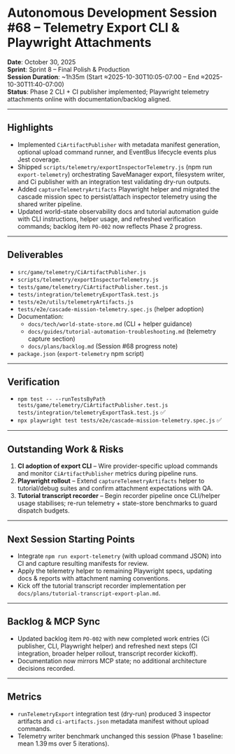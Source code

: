 # Autonomous Development Session #68 – Telemetry Export CLI & Playwright Attachments

**Date**: October 30, 2025  
**Sprint**: Sprint 8 – Final Polish & Production  
**Session Duration**: ~1h35m (Start ≈2025-10-30T10:05-07:00 – End ≈2025-10-30T11:40-07:00)  
**Status**: Phase 2 CLI + CI publisher implemented; Playwright telemetry attachments online with documentation/backlog aligned.

---

## Highlights
- Implemented `CiArtifactPublisher` with metadata manifest generation, optional upload command runner, and EventBus lifecycle events plus Jest coverage.
- Shipped `scripts/telemetry/exportInspectorTelemetry.js` (npm run `export-telemetry`) orchestrating SaveManager export, filesystem writer, and Ci publisher with an integration test validating dry-run outputs.
- Added `captureTelemetryArtifacts` Playwright helper and migrated the cascade mission spec to persist/attach inspector telemetry using the shared writer pipeline.
- Updated world-state observability docs and tutorial automation guide with CLI instructions, helper usage, and refreshed verification commands; backlog item `PO-002` now reflects Phase 2 progress.

---

## Deliverables
- `src/game/telemetry/CiArtifactPublisher.js`
- `scripts/telemetry/exportInspectorTelemetry.js`
- `tests/game/telemetry/CiArtifactPublisher.test.js`
- `tests/integration/telemetryExportTask.test.js`
- `tests/e2e/utils/telemetryArtifacts.js`
- `tests/e2e/cascade-mission-telemetry.spec.js` (helper adoption)
- Documentation:  
  - `docs/tech/world-state-store.md` (CLI + helper guidance)  
  - `docs/guides/tutorial-automation-troubleshooting.md` (telemetry capture section)  
  - `docs/plans/backlog.md` (Session #68 progress note)
- `package.json` (`export-telemetry` npm script)

---

## Verification
- `npm test -- --runTestsByPath tests/game/telemetry/CiArtifactPublisher.test.js tests/integration/telemetryExportTask.test.js` ✅
- `npx playwright test tests/e2e/cascade-mission-telemetry.spec.js` ✅

---

## Outstanding Work & Risks
1. **CI adoption of export CLI** – Wire provider-specific upload commands and monitor `CiArtifactPublisher` metrics during pipeline runs.  
2. **Playwright rollout** – Extend `captureTelemetryArtifacts` helper to tutorial/debug suites and confirm attachment expectations with QA.  
3. **Tutorial transcript recorder** – Begin recorder pipeline once CLI/helper usage stabilises; re-run telemetry + state-store benchmarks to guard dispatch budgets.

---

## Next Session Starting Points
- Integrate `npm run export-telemetry` (with upload command JSON) into CI and capture resulting manifests for review.
- Apply the telemetry helper to remaining Playwright specs, updating docs & reports with attachment naming conventions.
- Kick off the tutorial transcript recorder implementation per `docs/plans/tutorial-transcript-export-plan.md`.

---

## Backlog & MCP Sync
- Updated backlog item `PO-002` with new completed work entries (Ci publisher, CLI, Playwright helper) and refreshed next steps (CI integration, broader helper rollout, transcript recorder kickoff).
- Documentation now mirrors MCP state; no additional architecture decisions recorded.

---

## Metrics
- `runTelemetryExport` integration test (dry-run) produced 3 inspector artifacts and `ci-artifacts.json` metadata manifest without upload commands.
- Telemetry writer benchmark unchanged this session (Phase 1 baseline: mean 1.39 ms over 5 iterations).

